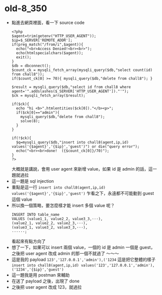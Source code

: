 # old-8_350

* 點進去網頁裡面，看一下 source code 
    ```php=
    <?php
    $agent=trim(getenv("HTTP_USER_AGENT"));
    $ip=$_SERVER['REMOTE_ADDR'];
    if(preg_match("/from/i",$agent)){
      echo("<br>Access Denied!<br><br>");
      echo(htmlspecialchars($agent));
      exit();
    }
    $db = dbconnect();
    $count_ck = mysqli_fetch_array(mysqli_query($db,"select count(id) from chall8"));
    if($count_ck[0] >= 70){ mysqli_query($db,"delete from chall8"); }

    $result = mysqli_query($db,"select id from chall8 where agent='".addslashes($_SERVER['HTTP_USER_AGENT'])."'");
    $ck = mysqli_fetch_array($result);

    if($ck){
      echo "hi <b>".htmlentities($ck[0])."</b><p>";
      if($ck[0]=="admin"){
        mysqli_query($db,"delete from chall8");
        solve(8);
      }
    }

    if(!$ck){
      $q=mysqli_query($db,"insert into chall8(agent,ip,id) values('{$agent}','{$ip}','guest')") or die("query error");
      echo("<br><br>done!  ({$count_ck[0]}/70)");
    }
    ?>
    ```
    大概就是講說，會用 user agent 來新增 value，如果 id 是 admin 的話，這一題就過拉
* 這一題是 sql injection
* 重點是這一行 `insert into chall8(agent,ip,id) values('{$agent}','{$ip}','guest')` 乍看之下，永遠都不可能動到 guest 這個 value
* 所以換一個策略，要怎麼樣才能 insert 多個 value 呢？
    ```mysql=
    INSERT INTO table_name
    VALUES (value1_1, value2_2, value3_3,···),
    (value2_1, value2_2, value2_3,···),
    (value3_1, value3_2, value3_3,···),
    ······;
    ```
    看起來有點方向了
* 想了一下，如果可以 insert 兩個 value，一個的 id 是 admin 一個是 guest，之後把 user agent 改成 admin 的那一個不就過了 ～～～
* 這是我的 payload `123','127.0.0.1','admin'),('1234` 這是把它整體的樣子
     `insert into chall8(agent,ip,id) values('123','127.0.0.1','admin'),('1234','{$ip}','guest')`
* 這一題我是用 postman 來輔助
* 在送了 payload 之後，出現了 done
* 之後把 user agent 改成 123，就過拉
